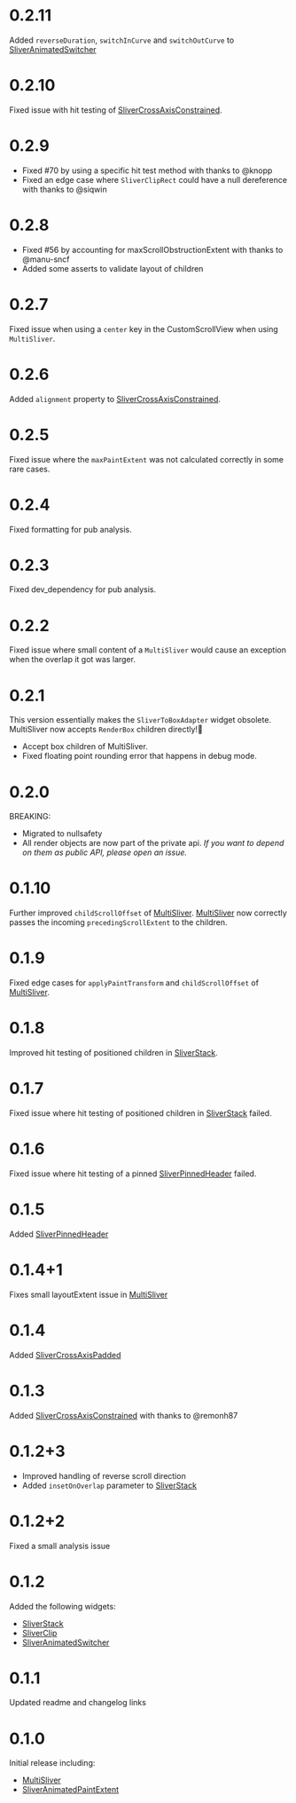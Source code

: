 # 0.2.11

Added `reverseDuration`, `switchInCurve` and `switchOutCurve` to [SliverAnimatedSwitcher]

# 0.2.10

Fixed issue with hit testing of [SliverCrossAxisConstrained].

# 0.2.9

* Fixed #70 by using a specific hit test method with thanks to @knopp
* Fixed an edge case where `SliverClipRect` could have a null dereference with thanks to @siqwin

# 0.2.8

- Fixed #56 by accounting for maxScrollObstructionExtent with thanks to @manu-sncf
- Added some asserts to validate layout of children

# 0.2.7

Fixed issue when using a `center` key in the CustomScrollView when using `MultiSliver`.

# 0.2.6

Added `alignment` property to [SliverCrossAxisConstrained].

# 0.2.5

Fixed issue where the `maxPaintExtent` was not calculated correctly in some rare cases.

# 0.2.4

Fixed formatting for pub analysis.

# 0.2.3

Fixed dev_dependency for pub analysis.

# 0.2.2

Fixed issue where small content of a `MultiSliver` would cause an exception when
the overlap it got was larger.

# 0.2.1

This version essentially makes the `SliverToBoxAdapter` widget obsolete.
MultiSliver now accepts `RenderBox` children directly!🎉

- Accept box children of MultiSliver.
- Fixed floating point rounding error that happens in debug mode.

# 0.2.0

BREAKING:
- Migrated to nullsafety
- All render objects are now part of the private api.
  *If you want to depend on them as public API, please open an issue.*

# 0.1.10

Further improved `childScrollOffset` of [MultiSliver].
[MultiSliver] now correctly passes the incoming `precedingScrollExtent` to the children.

# 0.1.9

Fixed edge cases for `applyPaintTransform` and `childScrollOffset` of [MultiSliver].

# 0.1.8

Improved hit testing of positioned children in [SliverStack].

# 0.1.7

Fixed issue where hit testing of positioned children in [SliverStack] failed.

# 0.1.6

Fixed issue where hit testing of a pinned [SliverPinnedHeader] failed.

# 0.1.5

Added [SliverPinnedHeader]

# 0.1.4+1

Fixes small layoutExtent issue in [MultiSliver]

# 0.1.4

Added [SliverCrossAxisPadded]

# 0.1.3

Added [SliverCrossAxisConstrained] with thanks to @remonh87

# 0.1.2+3

- Improved handling of reverse scroll direction
- Added `insetOnOverlap` parameter to [SliverStack]

# 0.1.2+2

Fixed a small analysis issue

# 0.1.2

Added the following widgets:
- [SliverStack]
- [SliverClip]
- [SliverAnimatedSwitcher]

# 0.1.1

Updated readme and changelog links

# 0.1.0

Initial release including:
- [MultiSliver]
- [SliverAnimatedPaintExtent]

[MultiSliver]: https://github.com/Kavantix/sliver_tools/blob/master/lib/src/multi_sliver.dart
[SliverAnimatedPaintExtent]: https://github.com/Kavantix/sliver_tools/blob/master/lib/src/sliver_animated_paint_extent.dart
[SliverStack]: https://github.com/Kavantix/sliver_tools/blob/master/lib/src/sliver_stack.dart
[SliverClip]: https://github.com/Kavantix/sliver_tools/blob/master/lib/src/sliver_clip.dart
[SliverAnimatedSwitcher]: https://github.com/Kavantix/sliver_tools/blob/master/lib/src/sliver_animated_switcher.dart
[SliverCrossAxisConstrained]: https://github.com/Kavantix/sliver_tools/blob/master/lib/src/sliver_cross_axis_constrained.dart
[SliverCrossAxisPadded]: https://github.com/Kavantix/sliver_tools/blob/master/lib/src/sliver_cross_axis_padded.dart
[SliverPinnedHeader]: https://github.com/Kavantix/sliver_tools/blob/master/lib/src/sliver_pinned_header.dart
